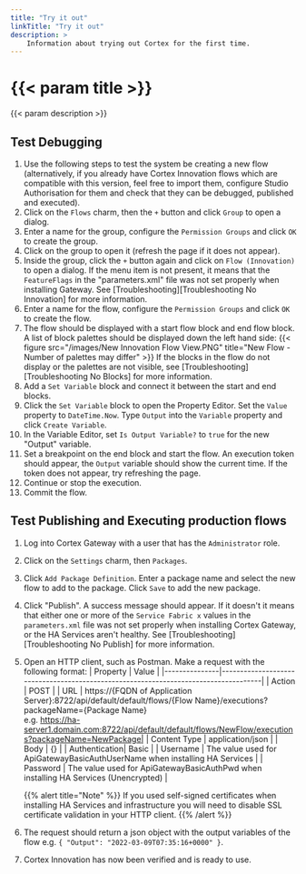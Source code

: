 ```yaml
---
title: "Try it out"
linkTitle: "Try it out"
description: >
    Information about trying out Cortex for the first time.
---
```


# {{< param title >}}

{{< param description >}}

## Test Debugging

1. Use the following steps to test the system be creating a new flow (alternatively, if you already have Cortex Innovation flows which are compatible with this version, feel free to import them, configure Studio Authorisation for them and check that they can be debugged, published and executed).
1. Click on the `Flows` charm, then the `+` button and click `Group` to open a dialog.
1. Enter a name for the group, configure the `Permission Groups` and click `OK` to create the group.
1. Click on the group to open it (refresh the page if it does not appear).
1. Inside the group, click the `+` button again and click on `Flow (Innovation)` to open a dialog. If the menu item is not present, it means that the `FeatureFlags` in the "parameters.xml" file was not set properly when installing Gateway. See [Troubleshooting][Troubleshooting No Innovation] for more information.
1. Enter a name for the flow, configure the `Permission Groups` and click `OK` to create the flow.
1. The flow should be displayed with a start flow block and end flow block. A list of block palettes should be displayed down the left hand side:
    {{< figure src="/images/New Innovation Flow View.PNG" title="New Flow - Number of palettes may differ" >}}
    If the blocks in the flow do not display or the palettes are not visible, see [Troubleshooting][Troubleshooting No Blocks] for more information.
1. Add a `Set Variable` block and connect it between the start and end blocks.
1. Click the `Set Variable` block to open the Property Editor. Set the `Value` property to `DateTime.Now`. Type `Output` into the `Variable` property and click `Create Variable`.
1. In the Variable Editor, set `Is Output Variable?` to `true` for the new "Output" variable.
1. Set a breakpoint on the end block and start the flow. An execution token should appear, the `Output` variable should show the current time. If the token does not appear, try refreshing the page.
1. Continue or stop the execution.
1. Commit the flow.

## Test Publishing and Executing production flows

1. Log into Cortex Gateway with a user that has the `Administrator` role.
1. Click on the `Settings` charm, then `Packages`.
1. Click `Add Package Definition`. Enter a package name and select the new flow to add to the package. Click `Save` to add the new package.
1. Click "Publish". A success message should appear. If it doesn't it means that either one or more of the `Service Fabric x` values in the `parameters.xml` file was not set properly when installing Cortex Gateway, or the HA Services aren't healthy. See [Troubleshooting][Troubleshooting No Publish] for more information.
1. Open an HTTP client, such as Postman. Make a request with the following format:
    | Property      | Value                                                                               |
    |---------------|-------------------------------------------------------------------------------------|
    | Action        | POST                                                                                |
    | URL           | https://{FQDN of Application Server}:8722/api/default/default/flows/{Flow Name}/executions?packageName={Package Name}<br />e.g. https://ha-server1.domain.com:8722/api/default/default/flows/NewFlow/executions?packageName=NewPackage|
    | Content Type  | application/json                                                                    |
    | Body          | {}                                                                                  |
    | Authentication| Basic                                                                               |
    | Username      | The value used for ApiGatewayBasicAuthUserName when installing HA Services              |
    | Password      | The value used for ApiGatewayBasicAuthPwd when installing HA Services (Unencrypted) |

    {{% alert title="Note" %}} If you used self-signed certificates when installing HA Services and infrastructure you will need to disable SSL certificate validation in your HTTP client. {{% /alert %}}

1. The request should return a json object with the output variables of the flow e.g. `{ "Output": "2022-03-09T07:35:16+0000" }`.
1. Cortex Innovation has now been verified and is ready to use.